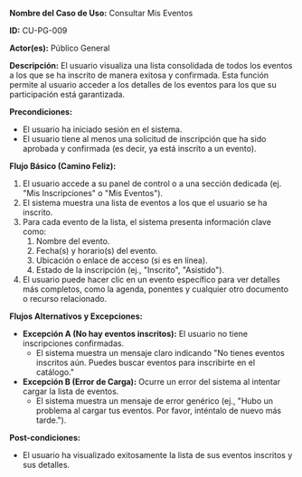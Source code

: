 **Nombre del Caso de Uso:** Consultar Mis Eventos

**ID:** CU-PG-009

**Actor(es):** Público General

**Descripción:** El usuario visualiza una lista consolidada de todos los eventos a los que se ha inscrito de manera exitosa y confirmada. Esta función permite al usuario acceder a los detalles de los eventos para los que su participación está garantizada.

**Precondiciones:**

* El usuario ha iniciado sesión en el sistema.
* El usuario tiene al menos una solicitud de inscripción que ha sido aprobada y confirmada (es decir, ya está inscrito a un evento).

**Flujo Básico (Camino Feliz):**

1. El usuario accede a su panel de control o a una sección dedicada (ej. "Mis Inscripciones" o "Mis Eventos").
2. El sistema muestra una lista de eventos a los que el usuario se ha inscrito.
3. Para cada evento de la lista, el sistema presenta información clave como:
    1. Nombre del evento. 
    2. Fecha(s) y horario(s) del evento. 
    3. Ubicación o enlace de acceso (si es en línea). 
    4. Estado de la inscripción (ej., "Inscrito", "Asistido").
4. El usuario puede hacer clic en un evento específico para ver detalles más completos, como la agenda, ponentes y cualquier otro documento o recurso relacionado. 

**Flujos Alternativos y Excepciones:**

* **Excepción A (No hay eventos inscritos):** El usuario no tiene inscripciones confirmadas. 
  + El sistema muestra un mensaje claro indicando "No tienes eventos inscritos aún. Puedes buscar eventos para inscribirte en el catálogo." 
* **Excepción B (Error de Carga):** Ocurre un error del sistema al intentar cargar la lista de eventos.
  + El sistema muestra un mensaje de error genérico (ej., "Hubo un problema al cargar tus eventos. Por favor, inténtalo de nuevo más tarde.").

**Post-condiciones:**

* El usuario ha visualizado exitosamente la lista de sus eventos inscritos y sus detalles. 